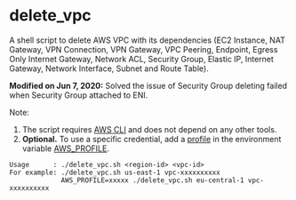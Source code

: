# delete_vpc

A shell script to delete AWS VPC with its dependencies (EC2 Instance, NAT Gateway, VPN Connection, VPN Gateway, VPC Peering, Endpoint, Egress Only Internet Gateway, Network ACL, Security Group, Elastic IP, Internet Gateway, Network Interface, Subnet and Route Table).

**Modified on Jun 7, 2020:** Solved the issue of Security Group deleting failed when Security Group attached to ENI.

Note:
1. The script requires [AWS CLI](https://aws.amazon.com/cli/) and does not depend on any other tools.
2. **Optional.** To use a specific credential, add a [profile](https://docs.aws.amazon.com/cli/latest/userguide/cli-configure-profiles.html) in the environment variable [AWS_PROFILE](https://docs.aws.amazon.com/cli/latest/userguide/cli-configure-envvars.html).
```
Usage      : ./delete_vpc.sh <region-id> <vpc-id>
For example: ./delete_vpc.sh us-east-1 vpc-xxxxxxxxxx
             AWS_PROFILE=xxxxx ./delete_vpc.sh eu-central-1 vpc-xxxxxxxxxx
```
